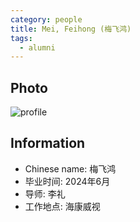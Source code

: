 ```yaml
---
category: people
title: Mei, Feihong (梅飞鸿)
tags:
  - alumni
---
```


## Photo

![profile](https://user-images.githubusercontent.com/116997215/198896718-5e225945-e7cc-41e7-8511-3926e4d8fd21.jpg)

## Information

- Chinese name: 梅飞鸿
- 毕业时间: 2024年6月
- 导师: 李礼
- 工作地点: 海康威视

